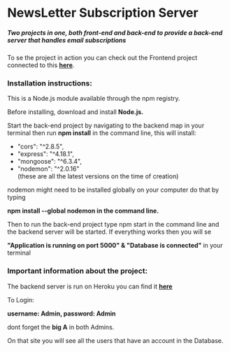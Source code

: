 # NewsLetter Subscription Server

<h5>Two projects in one, both front-end and back-end to provide a back-end server that handles email subscriptions </h5>
<p>To se the project in action you can check out the Frontend project connected to this <b><a href="https://github.com/Reebeecka/LogInPage-FrontEnd"> here</a></b>.</p>

<h3>Installation instructions:</h3>

<p>This is a Node.js module available through the npm registry.</p>

<p>Before installing, download and install <b>Node.js.</b></p>

<p>Start the back-end project by navigating to the backend map in your terminal then run 
<b>npm install</b> in the command line, this will install: </p>

<ul>
<li>"cors": "^2.8.5",</li>
<li>"express": "^4.18.1",</li>
<li>"mongoose": "^6.3.4",</li>
<li>"nodemon": "^2.0.16"</li>
(these are all the latest versions on the time of creation)
</ul>

<p>nodemon might need to be installed globally on your computer do that by typing</p>
<p><b>npm install --global nodemon in the command line.</b></p>

<p>Then to run the back-end project type npm start in the command line and the backend server will be started. 
If everything works then you will se </p>
<p><b>"Application is running on port 5000" & "Database is connected" </b>
in your terminal</p>


<h3>Important information about the project: </h3>

<p>The backend server is run on Heroku you can find it  <b><a href="https://newsletterrebeckalarssons.herokuapp.com/admin">here</a></b></p>
<p>To Login:</p>
<p><b>username: Admin, password: Admin </b></p>
<p>dont forget the <b>big A</b> in both Admins. </p>
<p>On that site you will see all the users that have an account in the Database.</p>

